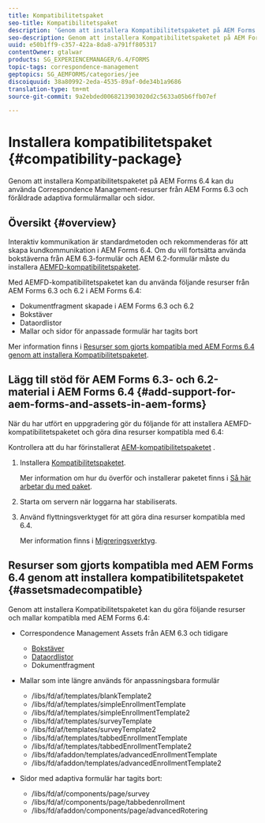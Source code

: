 ```yaml
---
title: Kompatibilitetspaket
seo-title: Kompatibilitetspaket
description: 'Genom att installera Kompatibilitetspaketet på AEM Forms 6.4 kan du använda Correspondence Management-resurser från AEM Forms 6.3 och föråldrade adaptiva formulärmallar och sidor. '
seo-description: Genom att installera Kompatibilitetspaketet på AEM Forms 6.4 kan du använda Correspondence Management-resurser från AEM Forms 6.3 och föråldrade adaptiva formulärmallar och sidor.
uuid: e50b1ff9-c357-422a-8da8-a791ff805317
contentOwner: gtalwar
products: SG_EXPERIENCEMANAGER/6.4/FORMS
topic-tags: correspondence-management
geptopics: SG_AEMFORMS/categories/jee
discoiquuid: 38a80992-2eda-4535-89af-0de34b1a9686
translation-type: tm+mt
source-git-commit: 9a2ebded0068213903020d2c5633a05b6ffb07ef

---
```



# Installera kompatibilitetspaket {#compatibility-package}

Genom att installera Kompatibilitetspaketet på AEM Forms 6.4 kan du använda Correspondence Management-resurser från AEM Forms 6.3 och föråldrade adaptiva formulärmallar och sidor.

## Översikt {#overview}

Interaktiv kommunikation är standardmetoden och rekommenderas för att skapa kundkommunikation i AEM Forms 6.4. Om du vill fortsätta använda bokstäverna från AEM 6.3-formulär och AEM 6.2-formulär måste du installera [AEMFD-kompatibilitetspaketet](https://www.adobeaemcloud.com/content/marketplace/marketplaceProxy.html?packagePath=/content/companies/public/adobe/packages/cq640/fd/AEM-FORMS-6.4-COMPAT).

Med AEMFD-kompatibilitetspaketet kan du använda följande resurser från AEM Forms 6.3 och 6.2 i AEM Forms 6.4:

* Dokumentfragment skapade i AEM Forms 6.3 och 6.2
* Bokstäver
* Dataordlistor
* Mallar och sidor för anpassade formulär har tagits bort

Mer information finns i [Resurser som gjorts kompatibla med AEM Forms 6.4 genom att installera Kompatibilitetspaketet](/help/forms/using/compatibility-package.md#assetsmadecompatible).

## Lägg till stöd för AEM Forms 6.3- och 6.2-material i AEM Forms 6.4 {#add-support-for-aem-forms-and-assets-in-aem-forms}

När du har utfört en uppgradering gör du följande för att installera AEMFD-kompatibilitetspaketet och göra dina resurser kompatibla med 6.4:

Kontrollera att du har förinstallerat [AEM-kompatibilitetspaketet](/help/sites-deploying/backward-compatibility.md) .

1. Installera [Kompatibilitetspaketet](https://www.adobeaemcloud.com/content/marketplace/marketplaceProxy.html?packagePath=/content/companies/public/adobe/packages/cq640/fd/AEM-FORMS-6.4-COMPAT).

   Mer information om hur du överför och installerar paketet finns i [Så här arbetar du med paket](/help/sites-administering/package-manager.md).

1. Starta om servern när loggarna har stabiliserats.
1. Använd flyttningsverktyget för att göra dina resurser kompatibla med 6.4.

   Mer information finns i [Migreringsverktyg](/help/forms/using/migration-utility.md).

## Resurser som gjorts kompatibla med AEM Forms 6.4 genom att installera kompatibilitetspaketet {#assetsmadecompatible}

Genom att installera Kompatibilitetspaketet kan du göra följande resurser och mallar kompatibla med AEM Forms 6.4:

* Correspondence Management Assets från AEM 6.3 och tidigare

   * [Bokstäver](/help/forms/using/create-letter.md)
   * [Dataordlistor](/help/forms/using/data-dictionary.md)
   * Dokumentfragment

* Mallar som inte längre används för anpassningsbara formulär

   * /libs/fd/af/templates/blankTemplate2
   * /libs/fd/af/templates/simpleEnrollmentTemplate
   * /libs/fd/af/templates/simpleEnrollmentTemplate2
   * /libs/fd/af/templates/surveyTemplate
   * /libs/fd/af/templates/surveyTemplate2
   * /libs/fd/af/templates/tabbedEnrollmentTemplate
   * /libs/fd/af/templates/tabbedEnrollmentTemplate2
   * /libs/fd/afaddon/templates/advancedEnrollmentTemplate
   * /libs/fd/afaddon/templates/advancedEnrollmentTemplate2

* Sidor med adaptiva formulär har tagits bort:

   * /libs/fd/af/components/page/survey
   * /libs/fd/af/components/page/tabbedenrollment
   * /libs/fd/afaddon/components/page/advancedRotering

